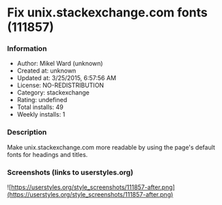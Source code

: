 # Fix unix.stackexchange.com fonts (111857)

### Information
- Author: Mikel Ward (unknown)
- Created at: unknown
- Updated at: 3/25/2015, 6:57:56 AM
- License: NO-REDISTRIBUTION
- Category: stackexchange
- Rating: undefined
- Total installs: 49
- Weekly installs: 1


### Description
Make unix.stackexchange.com more readable by using the page's default fonts for headings and titles.


### Screenshots (links to userstyles.org)
![https://userstyles.org/style_screenshots/111857-after.png](https://userstyles.org/style_screenshots/111857-after.png)


